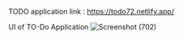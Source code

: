 
TODO application link :   https://todo72.netlify.app/

UI of TO-Do Application ![Screenshot (702)](https://github.com/Shadab0072/Todo-React/assets/163323385/ee53fcaa-ec32-4bfd-ad08-c013c0aab95e)
